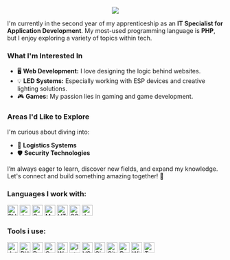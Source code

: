 <p align="center">
  <img src="https://capsule-render.vercel.app/api?text=Welcome%20to%20my%20Snippets!&animation=fadeIn&type=waving&color=gradient&height=100"/>
</p>

I'm currently in the second year of my apprenticeship as an **IT Specialist for Application Development**. My most-used programming language is **PHP**, but I enjoy exploring a variety of topics within tech.

### What I'm Interested In
- 🖥️ **Web Development:** I love designing the logic behind websites.
- 💡 **LED Systems:** Especially working with ESP devices and creative lighting solutions.
- 🎮 **Games:** My passion lies in gaming and game development.

### Areas I'd Like to Explore
I'm curious about diving into:
- 🚚 **Logistics Systems**
- 🛡️ **Security Technologies**

I’m always eager to learn, discover new fields, and expand my knowledge. Let's connect and build something amazing together! 🚀

### Languages I work with:
<img src="https://cdn.jsdelivr.net/gh/devicons/devicon@latest/icons/php/php-original.svg" alt="PHP" width="25" height="25"/>
<img src="https://cdn.jsdelivr.net/gh/devicons/devicon@latest/icons/javascript/javascript-original.svg" alt="JavaScript" width="25" height="25"/>
<img src="https://cdn.jsdelivr.net/gh/devicons/devicon@latest/icons/c/c-original.svg" alt="C" width="25" height="25"/>
<img src="https://cdn.jsdelivr.net/gh/devicons/devicon@latest/icons/mysql/mysql-original-wordmark.svg" alt="MYSQL" width="25" height="25"/>
<img src="https://cdn.jsdelivr.net/gh/devicons/devicon@latest/icons/html5/html5-original.svg" alt="HTML5" width="25" height="25"/>
<img src="https://cdn.jsdelivr.net/gh/devicons/devicon@latest/icons/css3/css3-original.svg" alt="CSS" width="25" height="25"/>
<img src="https://cdn.jsdelivr.net/gh/devicons/devicon@latest/icons/java/java-original.svg" alt="Java" width="25" height="25"/>


### Tools i use:
<img src="https://cdn.jsdelivr.net/gh/devicons/devicon@latest/icons/jetbrains/jetbrains-original.svg" alt="Jetbrains" width="25" height="25"/>
<img src="https://cdn.jsdelivr.net/gh/devicons/devicon@latest/icons/phpstorm/phpstorm-original.svg" alt="PHP-Storm" width="25" height="25"/>
<img src="https://cdn.jsdelivr.net/gh/devicons/devicon@latest/icons/datagrip/datagrip-original.svg" alt="Data-Grip" width="25" height="25"/>
<img src="https://cdn.jsdelivr.net/gh/devicons/devicon@latest/icons/clion/clion-original.svg" alt="C-Lion" width="25" height="25"/>
<img src="https://cdn.jsdelivr.net/gh/devicons/devicon@latest/icons/webstorm/webstorm-original.svg" alt="Web-Storm" width="25" height="25"/>
<img src="https://cdn.jsdelivr.net/gh/devicons/devicon@latest/icons/intellij/intellij-original.svg" alt="IntelliJ" width="25" height="25"/>
<img src="https://cdn.jsdelivr.net/gh/devicons/devicon@latest/icons/vscode/vscode-original.svg" alt="VS-Code" width="25" height="25"/>
<img src="https://cdn.jsdelivr.net/gh/devicons/devicon@latest/icons/gimp/gimp-original.svg" alt="Gimp" width="25" height="25"/>
<img src="https://cdn.jsdelivr.net/gh/devicons/devicon@latest/icons/git/git-original.svg" alt="Git" width="25" height="25"/>
<img src="https://cdn.jsdelivr.net/gh/devicons/devicon@latest/icons/putty/putty-original.svg" alt="Putty" width="25" height="25"/>
<img src="https://cdn.jsdelivr.net/gh/devicons/devicon@latest/icons/windows11/windows11-original.svg" alt="Win 11" width="25" height="25"/>
<img src="https://cdn.jsdelivr.net/gh/devicons/devicon@latest/icons/trello/trello-original.svg" alt="Trello" width="25" height="25"/>
